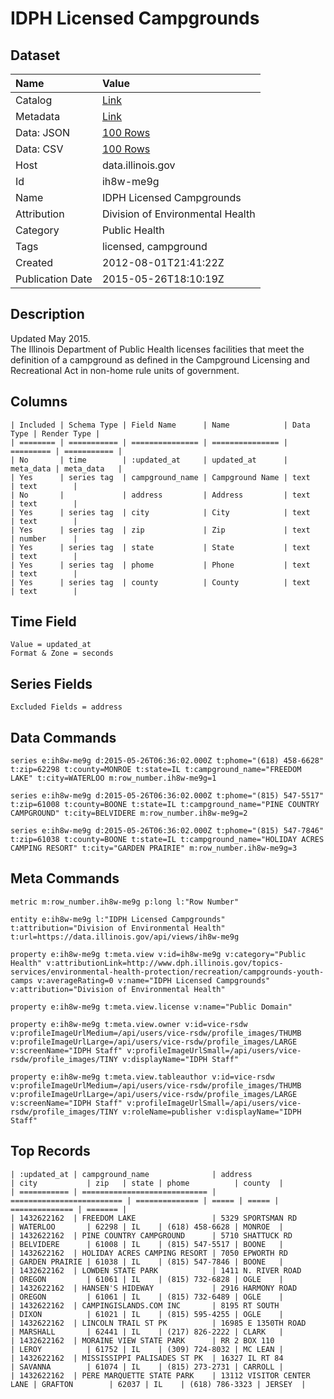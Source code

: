 # IDPH Licensed Campgrounds

## Dataset

| Name | Value |
| :--- | :---- |
| Catalog | [Link](https://catalog.data.gov/dataset/idph-licensed-campgrounds-6d04b) |
| Metadata | [Link](https://data.illinois.gov/api/views/ih8w-me9g) |
| Data: JSON | [100 Rows](https://data.illinois.gov/api/views/ih8w-me9g/rows.json?max_rows=100) |
| Data: CSV | [100 Rows](https://data.illinois.gov/api/views/ih8w-me9g/rows.csv?max_rows=100) |
| Host | data.illinois.gov |
| Id | ih8w-me9g |
| Name | IDPH Licensed Campgrounds |
| Attribution | Division of Environmental Health |
| Category | Public Health |
| Tags | licensed, campground |
| Created | 2012-08-01T21:41:22Z |
| Publication Date | 2015-05-26T18:10:19Z |

## Description

Updated May 2015.  
The Illinois Department of Public Health licenses facilities that meet the definition of a campground as defined in the Campground Licensing and Recreational Act in non-home rule units of government.

## Columns

```ls
| Included | Schema Type | Field Name      | Name            | Data Type | Render Type |
| ======== | =========== | =============== | =============== | ========= | =========== |
| No       | time        | :updated_at     | updated_at      | meta_data | meta_data   |
| Yes      | series tag  | campground_name | Campground Name | text      | text        |
| No       |             | address         | Address         | text      | text        |
| Yes      | series tag  | city            | City            | text      | text        |
| Yes      | series tag  | zip             | Zip             | text      | number      |
| Yes      | series tag  | state           | State           | text      | text        |
| Yes      | series tag  | phome           | Phone           | text      | text        |
| Yes      | series tag  | county          | County          | text      | text        |
```

## Time Field

```ls
Value = updated_at
Format & Zone = seconds
```

## Series Fields

```ls
Excluded Fields = address
```

## Data Commands

```ls
series e:ih8w-me9g d:2015-05-26T06:36:02.000Z t:phome="(618) 458-6628" t:zip=62298 t:county=MONROE t:state=IL t:campground_name="FREEDOM LAKE" t:city=WATERLOO m:row_number.ih8w-me9g=1

series e:ih8w-me9g d:2015-05-26T06:36:02.000Z t:phome="(815) 547-5517" t:zip=61008 t:county=BOONE t:state=IL t:campground_name="PINE COUNTRY CAMPGROUND" t:city=BELVIDERE m:row_number.ih8w-me9g=2

series e:ih8w-me9g d:2015-05-26T06:36:02.000Z t:phome="(815) 547-7846" t:zip=61038 t:county=BOONE t:state=IL t:campground_name="HOLIDAY ACRES CAMPING RESORT" t:city="GARDEN PRAIRIE" m:row_number.ih8w-me9g=3
```

## Meta Commands

```ls
metric m:row_number.ih8w-me9g p:long l:"Row Number"

entity e:ih8w-me9g l:"IDPH Licensed Campgrounds" t:attribution="Division of Environmental Health" t:url=https://data.illinois.gov/api/views/ih8w-me9g

property e:ih8w-me9g t:meta.view v:id=ih8w-me9g v:category="Public Health" v:attributionLink=http://www.dph.illinois.gov/topics-services/environmental-health-protection/recreation/campgrounds-youth-camps v:averageRating=0 v:name="IDPH Licensed Campgrounds" v:attribution="Division of Environmental Health"

property e:ih8w-me9g t:meta.view.license v:name="Public Domain"

property e:ih8w-me9g t:meta.view.owner v:id=vice-rsdw v:profileImageUrlMedium=/api/users/vice-rsdw/profile_images/THUMB v:profileImageUrlLarge=/api/users/vice-rsdw/profile_images/LARGE v:screenName="IDPH Staff" v:profileImageUrlSmall=/api/users/vice-rsdw/profile_images/TINY v:displayName="IDPH Staff"

property e:ih8w-me9g t:meta.view.tableauthor v:id=vice-rsdw v:profileImageUrlMedium=/api/users/vice-rsdw/profile_images/THUMB v:profileImageUrlLarge=/api/users/vice-rsdw/profile_images/LARGE v:screenName="IDPH Staff" v:profileImageUrlSmall=/api/users/vice-rsdw/profile_images/TINY v:roleName=publisher v:displayName="IDPH Staff"
```

## Top Records

```ls
| :updated_at | campground_name              | address                   | city           | zip   | state | phome          | county  | 
| =========== | ============================ | ========================= | ============== | ===== | ===== | ============== | ======= | 
| 1432622162  | FREEDOM LAKE                 | 5329 SPORTSMAN RD         | WATERLOO       | 62298 | IL    | (618) 458-6628 | MONROE  | 
| 1432622162  | PINE COUNTRY CAMPGROUND      | 5710 SHATTUCK RD          | BELVIDERE      | 61008 | IL    | (815) 547-5517 | BOONE   | 
| 1432622162  | HOLIDAY ACRES CAMPING RESORT | 7050 EPWORTH RD           | GARDEN PRAIRIE | 61038 | IL    | (815) 547-7846 | BOONE   | 
| 1432622162  | LOWDEN STATE PARK            | 1411 N. RIVER ROAD        | OREGON         | 61061 | IL    | (815) 732-6828 | OGLE    | 
| 1432622162  | HANSEN'S HIDEWAY             | 2916 HARMONY ROAD         | OREGON         | 61061 | IL    | (815) 732-6489 | OGLE    | 
| 1432622162  | CAMPINGISLANDS.COM INC       | 8195 RT SOUTH             | DIXON          | 61021 | IL    | (815) 595-4255 | OGLE    | 
| 1432622162  | LINCOLN TRAIL ST PK          | 16985 E 1350TH ROAD       | MARSHALL       | 62441 | IL    | (217) 826-2222 | CLARK   | 
| 1432622162  | MORAINE VIEW STATE PARK      | RR 2 BOX 110              | LEROY          | 61752 | IL    | (309) 724-8032 | MC LEAN | 
| 1432622162  | MISSISSIPPI PALISADES ST PK  | 16327 IL RT 84            | SAVANNA        | 61074 | IL    | (815) 273-2731 | CARROLL | 
| 1432622162  | PERE MARQUETTE STATE PARK    | 13112 VISITOR CENTER LANE | GRAFTON        | 62037 | IL    | (618) 786-3323 | JERSEY  | 
```